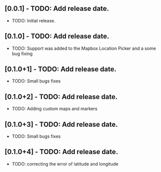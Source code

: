 ## [0.0.1] - TODO: Add release date.

* TODO: Initial release.

## [0.1.0] - TODO: Add release date.

* TODO: Support was added to the Mapbox Location Picker and a some bug fixing 

## [0.1.0+1] - TODO: Add release date.

* TODO: Small bugs fixes 

## [0.1.0+2] - TODO: Add release date.

* TODO: Adding custom maps and markers

## [0.1.0+3] - TODO: Add release date.

* TODO: Small bugs fixes

## [0.1.0+4] - TODO: Add release date.

* TODO: correcting the error of latitude and longitude